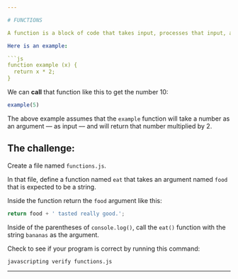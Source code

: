 ```yaml
---

# FUNCTIONS

A function is a block of code that takes input, processes that input, and then produces output.

Here is an example:

```js
function example (x) {
  return x * 2;
}
```

We can **call** that function like this to get the number 10:

```js
example(5)
```

The above example assumes that the `example` function will take a number as an argument –– as input –– and will return that number multiplied by 2.

## The challenge:

Create a file named `functions.js`.

In that file, define a function named `eat` that takes an argument named `food`  
that is expected to be a string.

Inside the function return the `food` argument like this:

```js
return food + ' tasted really good.';
```

Inside of the parentheses of `console.log()`, call the `eat()` function with the string `bananas` as the argument.

Check to see if your program is correct by running this command:

`javascripting verify functions.js`

---
```

